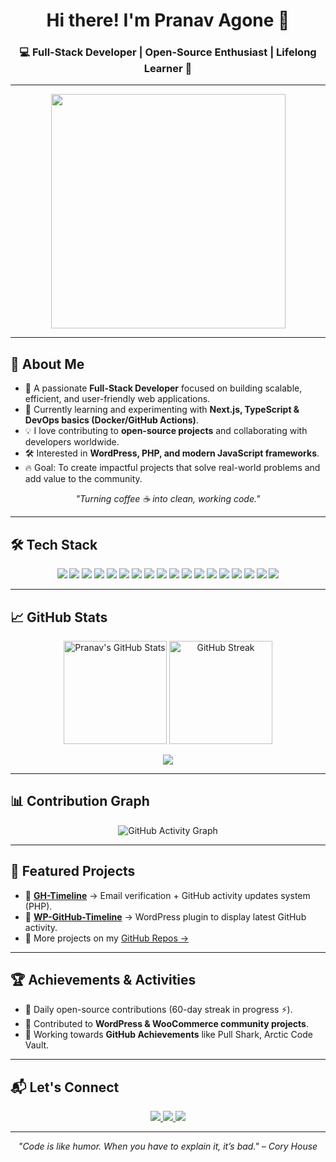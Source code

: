 <h1 align="center">Hi there! I'm Pranav Agone 👋</h1>

<h3 align="center">💻 Full-Stack Developer | Open-Source Enthusiast | Lifelong Learner 🚀</h3>

---

<p align="center">
    <img src="http://user-images.githubusercontent.com/74038190/212749447-bfb7e725-6987-49d9-ae85-2015e3e7cc41.gif" style="width:375px;"/>
</p>

---

## 🚀 About Me  

- 🎯 A passionate **Full-Stack Developer** focused on building scalable, efficient, and user-friendly web applications.  
- 🌱 Currently learning and experimenting with **Next.js, TypeScript & DevOps basics (Docker/GitHub Actions)**.  
- 💡 I love contributing to **open-source projects** and collaborating with developers worldwide.  
- 🛠️ Interested in **WordPress, PHP, and modern JavaScript frameworks**.  
- 🔥 Goal: To create impactful projects that solve real-world problems and add value to the community.  

<p align="center">
  <i>"Turning coffee ☕ into clean, working code."</i>
</p>

---

## 🛠️ Tech Stack  

<p align="center">
  <!-- Core Web Tech -->
  <img src="https://img.shields.io/badge/HTML5-E34F26?style=for-the-badge&logo=html5&logoColor=white" />
  <img src="https://img.shields.io/badge/CSS3-1572B6?style=for-the-badge&logo=css3&logoColor=white" />
  <img src="https://img.shields.io/badge/JavaScript-F7DF1E?style=for-the-badge&logo=javascript&logoColor=black" />
  <img src="https://img.shields.io/badge/TypeScript-007ACC?style=for-the-badge&logo=typescript&logoColor=white" />
  
  <!-- Backend -->
  <img src="https://img.shields.io/badge/PHP-777BB4?style=for-the-badge&logo=php&logoColor=white" />
  <img src="https://img.shields.io/badge/Node.js-339933?style=for-the-badge&logo=nodedotjs&logoColor=white" />
  <img src="https://img.shields.io/badge/Express.js-000000?style=for-the-badge&logo=express&logoColor=white" />
  
  <!-- Frontend Frameworks -->
  <img src="https://img.shields.io/badge/React-61DAFB?style=for-the-badge&logo=react&logoColor=black" />
  <img src="https://img.shields.io/badge/Next.js-000000?style=for-the-badge&logo=nextdotjs&logoColor=white" />
  <img src="https://img.shields.io/badge/Redux-764ABC?style=for-the-badge&logo=redux&logoColor=white" />
  <img src="https://img.shields.io/badge/Tailwind_CSS-38B2AC?style=for-the-badge&logo=tailwind-css&logoColor=white" />
  <img src="https://img.shields.io/badge/Bootstrap-563D7C?style=for-the-badge&logo=bootstrap&logoColor=white" />
  
  <!-- Database -->
  <img src="https://img.shields.io/badge/MongoDB-47A248?style=for-the-badge&logo=mongodb&logoColor=white" />
  <img src="https://img.shields.io/badge/MySQL-4479A1?style=for-the-badge&logo=mysql&logoColor=white" />
  
  <!-- DevOps & Tools -->
  <img src="https://img.shields.io/badge/Docker-2496ED?style=for-the-badge&logo=docker&logoColor=white" />
  <img src="https://img.shields.io/badge/Git-F05032?style=for-the-badge&logo=git&logoColor=white" />
  <img src="https://img.shields.io/badge/GitHub_Actions-2088FF?style=for-the-badge&logo=github-actions&logoColor=white" />
  <img src="https://img.shields.io/badge/WordPress-21759B?style=for-the-badge&logo=wordpress&logoColor=white" />
</p>

---

## 📈 GitHub Stats  

<p align="center">
  <img src="https://github-readme-stats.vercel.app/api?username=pranav200408&show_icons=true&theme=tokyonight" alt="Pranav's GitHub Stats" height="165"/>
  <img src="https://streak-stats.demolab.com?user=pranav200408&theme=tokyonight" alt="GitHub Streak" height="165"/>
</p>

<p align="center">
  <img src="https://github-profile-summary-cards.vercel.app/api/cards/profile-details?username=pranav200408&theme=tokyonight" />
</p>

---

## 📊 Contribution Graph  

<p align="center">
  <img src="https://github-readme-activity-graph.vercel.app/graph?username=pranav200408&theme=tokyo-night" alt="GitHub Activity Graph" />
</p>

---

## 🌟 Featured Projects  

- 🔹 [**GH-Timeline**](https://github.com/pranav200408/gh-timeline) → Email verification + GitHub activity updates system (PHP).  
- 🔹 [**WP-GitHub-Timeline**](https://github.com/pranav200408/wp-github-timeline) → WordPress plugin to display latest GitHub activity.  
- 🔹 More projects on my [GitHub Repos →](https://github.com/pranav200408?tab=repositories)  

---

## 🏆 Achievements & Activities  

- 🥇 Daily open-source contributions (60-day streak in progress ⚡).  
- 🔗 Contributed to **WordPress & WooCommerce community projects**.  
- 🏅 Working towards **GitHub Achievements** like Pull Shark, Arctic Code Vault.  

---

## 📬 Let's Connect  

<p align="center">
  <a href="mailto:pranavagone080304@gmail.com" target="_blank">
    <img src="https://img.shields.io/badge/Email-d9e9ec?style=for-the-badge&logo=gmail"/>
  </a>
  <a href="https://linkedin.com/in/pranav-agone-6639a92ba" target="_blank">
    <img src="https://img.shields.io/badge/LinkedIn-0077B5?style=for-the-badge&logo=linkedin"/>
  </a>
  <a href="https://github.com/pranav200408" target="_blank">
    <img src="https://img.shields.io/badge/GitHub-181717?style=for-the-badge&logo=github"/>
  </a>
</p>

---

<p align="center">
  <i>"Code is like humor. When you have to explain it, it’s bad." – Cory House</i>
</p>
